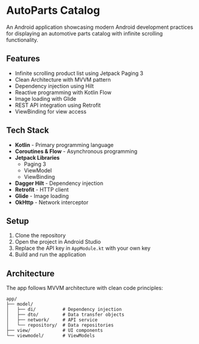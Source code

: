 # AutoParts Catalog

An Android application showcasing modern Android development practices for displaying an automotive parts catalog with infinite scrolling functionality.

## Features

- Infinite scrolling product list using Jetpack Paging 3
- Clean Architecture with MVVM pattern
- Dependency injection using Hilt
- Reactive programming with Kotlin Flow
- Image loading with Glide
- REST API integration using Retrofit
- ViewBinding for view access

## Tech Stack

- **Kotlin** - Primary programming language
- **Coroutines & Flow** - Asynchronous programming
- **Jetpack Libraries**
  - Paging 3
  - ViewModel
  - ViewBinding
- **Dagger Hilt** - Dependency injection
- **Retrofit** - HTTP client
- **Glide** - Image loading
- **OkHttp** - Network interceptor

## Setup

1. Clone the repository
2. Open the project in Android Studio
3. Replace the API key in `AppModule.kt` with your own key
4. Build and run the application

## Architecture

The app follows MVVM architecture with clean code principles:

```
app/
├── model/
│   ├── di/          # Dependency injection
│   ├── dto/         # Data transfer objects
│   ├── network/     # API service
│   └── repository/  # Data repositories
├── view/            # UI components
└── viewmodel/       # ViewModels
```
